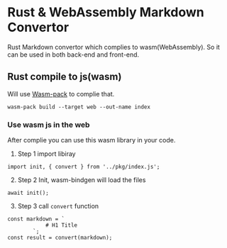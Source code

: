 # Rust & WebAssembly Markdown Convertor

Rust Markdown convertor which complies to wasm(WebAssembly). So it can be used in both back-end and front-end.

## Rust compile to js(wasm)

Will use [Wasm-pack](https://rustwasm.github.io/wasm-pack/) to complie that.

```
wasm-pack build --target web --out-name index
```

### Use wasm js in the web

After complie you can use this wasm library in your code.

1. Step 1
   import libiray

```
import init, { convert } from '../pkg/index.js';
```

2. Step 2
   Init, wasm-bindgen will load the files

```
await init();
```

3. Step 3
   call `convert` function

```
const markdown = `
            # H1 Title
        `;
const result = convert(markdown);
```
